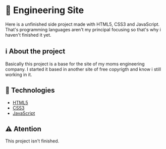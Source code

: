 # 👷 Engineering Site

Here is a unfinished side project made with HTML5, CSS3 and JavaScript. That's programming languages aren't my principal focusing so that's why i haven't finished it yet. 

## ℹ️ About the project

Basically this project is a base for the site of my moms engineering company. I started it based in another site of free copyrigth and know i still working in it. 

## 📝 Technologies

- [HTML5](https://pt.wikipedia.org/wiki/HTML5)
- [CSS3](https://developer.mozilla.org/pt-BR/docs/Web/CSS)
- [JavaScript](https://www.javascript.com/)

## ⚠️ Atention

This project isn't finished.
